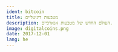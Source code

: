 ```yaml
---
ident: bitcoin
title: מטבעות דיגיטליים 
description: העולם החדש של מטבעות אנארכיים.
image: digitalcoins.png
date: 2017-12-01
lang: he
---
```

